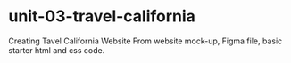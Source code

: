 # unit-03-travel-california
Creating Tavel California Website From website mock-up, Figma file, basic starter html and css code. 
